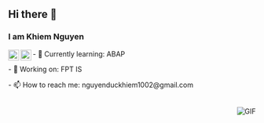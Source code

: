 ## Hi there 👋
### I am Khiem Nguyen
<div>
  <a href="https://www.linkedin.com/in/ajay-singh-khalsa/](https://www.linkedin.com/in/khiem-nguyen-duc-b0b2b92ba/">
  <img align="left" alt="Khiem Nguyen Linkdein" width="22px" src="https://cdn.jsdelivr.net/npm/simple-icons@v3/icons/linkedin.svg" />
</a>
<a href="https://github.com/KhiemDuc/">
  <img align="left" alt="Khiem Github" width="22px" src="https://cdn.jsdelivr.net/npm/simple-icons@v3/icons/github.svg" />
</a>
</div>

<p>
  - 🌱 Currently learning: ABAP
</p>
<p>
    - 🔭 Working on: FPT IS
</p>
<p>
    - 📫 How to reach me: nguyenduckhiem1002@gmail.com
</p>

<br />
<img align="right" alt="GIF" src="https://media.giphy.com/media/13HgwGsXF0aiGY/giphy.gif" />



